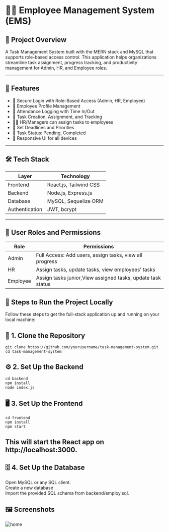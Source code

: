 # 🧑‍💼 Employee Management System (EMS)

## 📌 Project Overview

A Task Management System built with the MERN stack and MySQL that supports role-based access control. This application helps organizations streamline task assignment, progress tracking, and productivity management for Admin, HR, and Employee roles.

---

## 🚀 Features

- 🔐 Secure Login with Role-Based Access (Admin, HR, Employee)
- 👥 Employee Profile Management
- 📅 Attendance Logging with Time In/Out
- 📝 Task Creation, Assignment, and Tracking
- 👨‍💼 HR/Managers can assign tasks to employees
- 📅 Set Deadlines and Priorities
- 📌 Task Status: Pending, Completed
- 📱 Responsive UI for all devices

---

## 🛠️ Tech Stack

| Layer        | Technology             |
|--------------|------------------------|
| Frontend     | React.js, Tailwind CSS |
| Backend      | Node.js, Express.js    |
| Database     | MySQL, Sequelize ORM   |
| Authentication | JWT, bcrypt          |

---

## 👥 User Roles and Permissions

| Role     | Permissions |
|----------|-------------|
| Admin    | Full Access: Add users, assign tasks, view all progress |
| HR       | Assign tasks, update tasks, view employees’ tasks       |
| Employee |  Assign tasks junior,View assigned tasks, update task status|


## 🧪 Steps to Run the Project Locally
Follow these steps to get the full-stack application up and running on your local machine:

## 🔧 1. Clone the Repository
``` base
git clone https://github.com/yourusername/task-management-system.git
cd task-management-system
```
## ⚙️ 2. Set Up the Backend
``` base
cd backend
npm install
node index.js
```
## 🖥️ 3. Set Up the Frontend
```base
cd frontend
npm install
npm start
```

## This will start the React app on http://localhost:3000.

## 🗄️ 4. Set Up the Database
Open MySQL or any SQL client.<br>
Create a new database<br>
Import the provided SQL schema from backend/employ.sql.

## 🖼️ Screenshots

![home](https://github.com/user-attachments/assets/5bbd940c-7cce-4f1a-a76d-23d89316f2dc)




